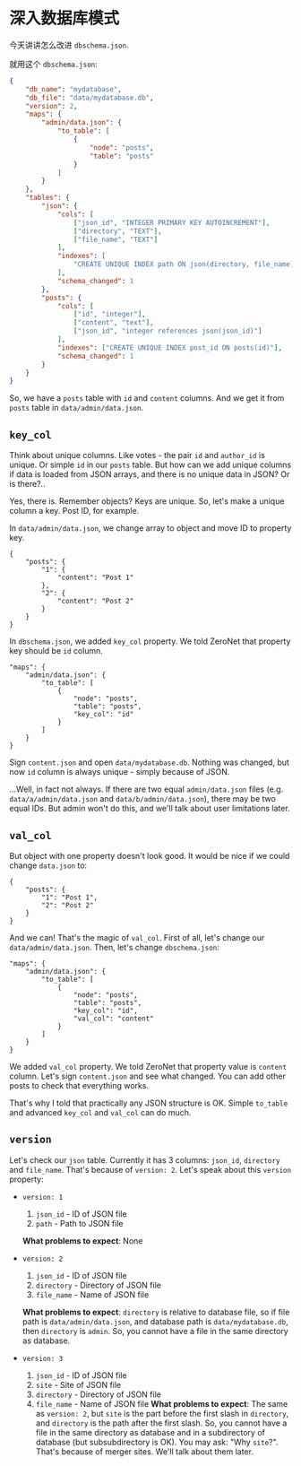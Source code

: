 # 深入数据库模式

今天讲讲怎么改进 `dbschema.json`.

就用这个 `dbschema.json`:

```json
{
	"db_name": "mydatabase",
	"db_file": "data/mydatabase.db",
	"version": 2,
	"maps": {
		"admin/data.json": {
			"to_table": [
				{
					"node": "posts",
					"table": "posts"
				}
			]
		}
	},
	"tables": {
		"json": {
			"cols": [
				["json_id", "INTEGER PRIMARY KEY AUTOINCREMENT"],
				["directory", "TEXT"],
				["file_name", "TEXT"]
			],
			"indexes": [
				"CREATE UNIQUE INDEX path ON json(directory, file_name)"
			],
			"schema_changed": 1
		},
		"posts": {
			"cols": [
				["id", "integer"],
				["content", "text"],
				["json_id", "integer references json(json_id)"]
			],
			"indexes": ["CREATE UNIQUE INDEX post_id ON posts(id)"],
			"schema_changed": 1
		}
	}
}
```

So, we have a `posts` table with `id` and `content` columns. And we get it from `posts` table in `data/admin/data.json`.

## `key_col`

Think about unique columns. Like votes - the pair `id` and `author_id` is unique. Or simple `id` in our `posts` table. But how can we add unique columns if data is loaded from JSON arrays, and there is no unique data in JSON? Or is there?..

Yes, there is. Remember objects? Keys are unique. So, let's make a unique column a key. Post ID, for example.

In `data/admin/data.json`, we change array to object and move ID to property key.

    {
        "posts": {
            "1": {
                "content": "Post 1"
            },
            "2": {
                "content": "Post 2"
            }
        }
    }

In `dbschema.json`, we added `key_col` property. We told ZeroNet that property key should be `id` column.

    "maps": {
        "admin/data.json": {
            "to_table": [
                {
                    "node": "posts",
                    "table": "posts",
                    "key_col": "id"
                }
            ]
        }
    }

Sign `content.json` and open `data/mydatabase.db`. Nothing was changed, but now `id` column is always unique - simply because of JSON.

...Well, in fact not always. If there are two equal `admin/data.json` files (e.g. `data/a/admin/data.json` and `data/b/admin/data.json`), there may be two equal IDs. But admin won't do this, and we'll talk about user limitations later.

## `val_col`

But object with one property doesn't look good. It would be nice if we could change `data.json` to:

    {
        "posts": {
            "1": "Post 1",
            "2": "Post 2"
        }
    }

And we can! That's the magic of `val_col`. First of all, let's change our `data/admin/data.json`. Then, let's change `dbschema.json`:

    "maps": {
        "admin/data.json": {
            "to_table": [
                {
                    "node": "posts",
                    "table": "posts",
                    "key_col": "id",
                    "val_col": "content"
                }
            ]
        }
    }

We added `val_col` property. We told ZeroNet that property value is `content` column. Let's sign `content.json` and see what changed. You can add other posts to check that everything works.

That's why I told that practically any JSON structure is OK. Simple `to_table` and advanced `key_col` and `val_col` can do much.

## `version`

Let's check our `json` table. Currently it has 3 columns: `json_id`, `directory` and `file_name`. That's because of `version: 2`. Let's speak about this `version` property:

-   `version: 1`

    1. `json_id` - ID of JSON file
    2. `path` - Path to JSON file

    **What problems to expect**: None

-   `version: 2`

    1. `json_id` - ID of JSON file
    2. `directory` - Directory of JSON file
    3. `file_name` - Name of JSON file

    **What problems to expect**:
    `directory` is relative to database file, so if file path is `data/admin/data.json`, and database path is `data/mydatabase.db`, then `directory` is `admin`. So, you cannot have a file in the same directory as database.

-   `version: 3`
    1. `json_id` - ID of JSON file
    2. `site` - Site of JSON file
    3. `directory` - Directory of JSON file
    4. `file_name` - Name of JSON file
       **What problems to expect**:
       The same as `version: 2`, but `site` is the part before the first slash in `directory`, and `directory` is the path after the first slash. So, you cannot have a file in the same directory as database and in a subdirectory of database (but subsubdirectory is OK).
       You may ask: "Why `site`?". That's because of merger sites. We'll talk about them later.
